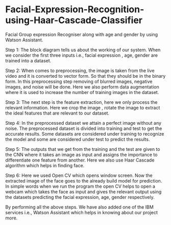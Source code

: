 # Facial-Expression-Recognition-using-Haar-Cascade-Classifier
Facial Group expression Recogniser along with age and gender by using Watson Assistant.

Step 1: The block diagram tells us about the working of our system. When we consider 
the first three inputs i.e., facial expression , age, gender are trained into a dataset. 

Step 2: When comes to preprocessing, the image is taken from the live video and it is 
converted to vector form. So that they should be in the binary form. In this preprocessing 
step removing of blurred images, negative images, and noise will be done.
Here we also perform data augmentation where it is used to increase the number of 
training images in the dataset.

Step 3: The next step is the feature extraction, here we only process the relevant 
information. Here we crop the image , rotate the image to extract the ideal features that 
are relevant to our dataset. 

Step 4: In the preprocessed dataset we attain a perfect image without any noise. The 
preprocessed dataset is divided into training and test to get the accurate results. 
Some datasets are considered under training to recognize the model and some are 
considered under test to predict the results.

Step 5: The outputs that we get from the training and the test are given to the CNN where 
it takes an image as input and assigns the importance to differentiate one feature from 
another. 
Here we also use Haar Cascade algorithm which helps in finding face.

Step 6: Here we used Open CV which opens window screen. Now the extracted image of 
the face goes to the already build model for prediction. 
In simple words when we run the program the open CV helps to open a webcam which 
takes the face as input and gives the relevant output using the datasets predicting the 
facial expression, age, gender respectively.

By performing all the above steps. We have also added one of the IBM services i.e., Watson Assistant which helps in knowing about our project more.

